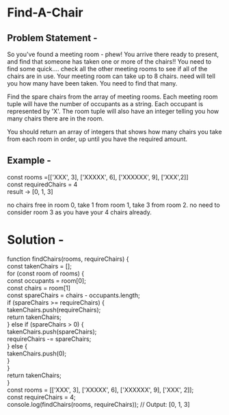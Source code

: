 # Find-A-Chair
## Problem Statement - 
So you've found a meeting room - phew! You arrive there ready to present, and find that someone has taken one or more of the chairs!! You need to find some quick.... check all the other meeting rooms to see if all of the chairs are in use. Your meeting room can take up to 8 chairs. need will tell you how many have been taken. You need to find that many.

Find the spare chairs from the array of meeting rooms. Each meeting room tuple will have the number of occupants as a string. Each occupant is represented by 'X'. The room tuple will also have an integer telling you how many chairs there are in the room.

You should return an array of integers that shows how many chairs you take from each room in order, up until you have the required amount.

## Example - 

const rooms =[['XXX', 3], ['XXXXX', 6], ['XXXXXX', 9], ['XXX',2]]  
const requiredChairs = 4  
result -> [0, 1, 3]   

no chairs free in room 0, take 1 from room 1, take 3 from room 2. no need to consider room 3 as you have your 4 chairs already.  

# Solution -   

function findChairs(rooms, requireChairs) {  
    const takenChairs = [];  
    for (const room of rooms) {  
        const occupants = room[0];  
        const chairs = room[1]  
        const spareChairs = chairs - occupants.length;  
        if (spareChairs >= requireChairs) {  
            takenChairs.push(requireChairs);  
            return takenChairs;  
        } else if (spareChairs > 0) {  
            takenChairs.push(spareChairs);  
            requireChairs -= spareChairs;  
        } else {  
            takenChairs.push(0);  
        }  
    }  
    return takenChairs;  
}  
const rooms = [['XXX', 3], ['XXXXX', 6], ['XXXXXX', 9], ['XXX', 2]];  
const requireChairs = 4;  
console.log(findChairs(rooms, requireChairs)); // Output: [0, 1, 3]  
